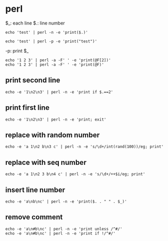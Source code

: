 # perl

$_: each line
$.: line number

```
echo 'test' | perl -n -e 'print($.)'
```

```
echo 'test' | perl -p -e 'print("test")'
```

-p: print $_

```
echo '1 2 3' | perl -a -F' ' -e 'print(@F[2])'
echo '1 2 3' | perl -a -F' ' -e 'print(@F)'
```


## print second line

```
echo -e '1\n2\n3' | perl -n -e 'print if $.==2'
```

## print first line

```
echo -e '1\n2\n3' | perl -n -e 'print; exit'
```

## replace with random number

```
echo -e 'a 1\n2 b\n3 c' | perl -n -e 's/\d+/int(rand(100))/eg; print'
```

## replace with seq number

```
echo -e 'a 1\n2 3 b\n4 c' | perl -n -e 's/\d+/++$i/eg; print'
```

## insert line number

```
echo -e 'a\nb\nc' | perl -n -e 'print($. . " " . $_)'
```

## remove comment

```
echo -e 'a\n#b\nc' | perl -n -e 'print unless /^#/'
echo -e 'a\n#b\nc' | perl -n -e 'print if !/^#/'
```
